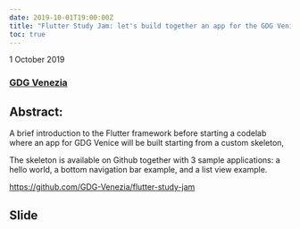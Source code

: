 ```yaml
---
date: 2019-10-01T19:00:00Z
title: "Flutter Study Jam: let's build together an app for the GDG Venice · GDG Venezia"
toc: true
---
```


1 October 2019

### [GDG Venezia](https://www.meetup.com/it-IT/GDG-Venezia/events/264660558/)

## Abstract:
A brief introduction to the Flutter framework before starting a codelab where an app for GDG Venice will be built starting from a custom skeleton,

The skeleton is available on Github together with 3 sample applications: a hello world, a bottom navigation bar example, and a list view example.

https://github.com/GDG-Venezia/flutter-study-jam

## Slide

<script async class="speakerdeck-embed" data-id="02923dd271234bfe93db88058e894bab" data-ratio="1.77777777777778" src="//speakerdeck.com/assets/embed.js"></script>